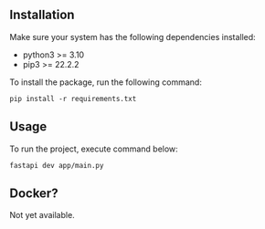## Installation

Make sure your system has the following dependencies installed:
- python3 >= 3.10
- pip3 >= 22.2.2

To install the package, run the following command:

```pip install -r requirements.txt```

## Usage

To run the project, execute command below:

```fastapi dev app/main.py```

## Docker?

Not yet available.